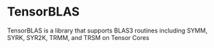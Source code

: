# TensorBLAS

TensorBLAS is a library that supports BLAS3 routines including SYMM, SYRK, SYR2K, TRMM, and TRSM on Tensor Cores 
